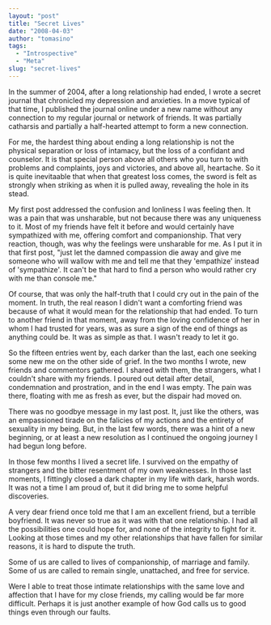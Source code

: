```yaml
---
layout: "post"
title: "Secret Lives"
date: "2008-04-03"
author: "tomasino"
tags:
  - "Introspective"
  - "Meta"
slug: "secret-lives"
---
```


In the summer of 2004, after a long relationship had ended, I wrote a
secret journal that chronicled my depression and anxieties. In a move
typical of that time, I published the journal online under a new name
without any connection to my regular journal or network of friends. It
was partially catharsis and partially a half-hearted attempt to form a
new connection.

For me, the hardest thing about ending a long relationship is not the
physical separation or loss of intamacy, but the loss of a confidant and
counselor. It is that special person above all others who you turn to
with problems and complaints, joys and victories, and above all,
heartache. So it is quite inevitaable that when that greatest loss
comes, the sword is felt as strongly when striking as when it is pulled
away, revealing the hole in its stead.

My first post addressed the confusion and lonliness I was feeling then.
It was a pain that was unsharable, but not because there was any
uniqueness to it. Most of my friends have felt it before and would
certainly have sympathized with me, offering comfort and companionship.
That very reaction, though, was why the feelings were unsharable for me.
As I put it in that first post, "just let the damned compassion die away
and give me someone who will wallow with me and tell me that they
'empathize' instead of 'sympathize'. It can't be that hard to find a
person who would rather cry with me than console me."

Of course, that was only the half-truth that I could cry out in the pain
of the moment. In truth, the real reason I didn't want a comforting
friend was because of what it would mean for the relationship that had
ended. To turn to another friend in that moment, away from the loving
confidence of her in whom I had trusted for years, was as sure a sign of
the end of things as anything could be. It was as simple as that. I
wasn't ready to let it go.

So the fifteen entries went by, each darker than the last, each one
seeking some new me on the other side of grief. In the two months I
wrote, new friends and commentors gathered. I shared with them, the
strangers, what I couldn't share with my friends. I poured out detail
after detail, condemnation and prostration, and in the end I was empty.
The pain was there, floating with me as fresh as ever, but the dispair
had moved on.

There was no goodbye message in my last post. It, just like the others,
was an empassioned tirade on the falicies of my actions and the entirety
of sexuality in my being. But, in the last few words, there was a hint
of a new beginning, or at least a new resolution as I continued the
ongoing journey I had begun long before.

In those few months I lived a secret life. I survived on the empathy of
strangers and the bitter resentment of my own weaknesses. In those last
moments, I fittingly closed a dark chapter in my life with dark, harsh
words. It was not a time I am proud of, but it did bring me to some
helpful discoveries.

A very dear friend once told me that I am an excellent friend, but a
terrible boyfriend. It was never so true as it was with that one
relationship. I had all the possibilities one could hope for, and none
of the integrity to fight for it. Looking at those times and my other
relationships that have fallen for similar reasons, it is hard to
dispute the truth.

Some of us are called to lives of companionship, of marriage and family.
Some of us are called to remain single, unattached, and free for
service.

Were I able to treat those intimate relationships with the same love and
affection that I have for my close friends, my calling would be far more
difficult. Perhaps it is just another example of how God calls us to
good things even through our faults.
